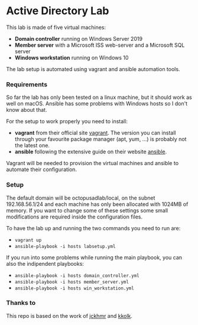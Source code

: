 # Active Directory Lab

This lab is made of five virtual machines:
- **Domain controller** running on Windows Server 2019
- **Member server** with a Microsoft ISS web-server and a Microsoft SQL server
- **Windows workstation** running on Windows 10

The lab setup is automated using vagrant and ansible automation tools.

### Requirements

So far the lab has only been tested on a linux machine, but it should work as well on macOS. Ansible has some problems with Windows hosts so I don't know about that.

For the setup to work properly you need to install:
- **vagrant** from their official site [vagrant](https://www.vagrantup.com/). The version you can install through your favourite package manager (apt, yum, ...) is probably not the latest one.
- **ansible** following the extensive guide on their website [ansible](https://docs.ansible.com/ansible/latest/installation_guide/intro_installation.html).

Vagrant will be needed to provision the virtual machines and ansible to automate their configuration.

### Setup

The default domain will be octopusadlab/local, on the subnet 192.168.56.1/24 and each machine has only been allocated with 1024MB of memory. If you want to change some of these settings some small modifications are required inside the configuration files.

To have the lab up and running the two commands you need to run are:
- `vagrant up`
- `ansible-playbook -i hosts labsetup.yml`

If you run into some problems while running the main playbook, you can also the indipendent playbooks:
- `ansible-playbook -i hosts domain_controller.yml`
- `ansible-playbook -i hosts member_server.yml`
- `ansible-playbook -i hosts win_workstation.yml`

### Thanks to

This repo is based on the work of [jckhmr](https://github.com/jckhmr/adlab) and [kkolk](https://github.com/kkolk/mssql).